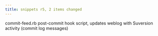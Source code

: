 ```yaml
---
title: snippets r5, 2 items changed
---
```


commit-feed.rb post-commit hook script, updates weblog with Suversion activity (commit log messages)

